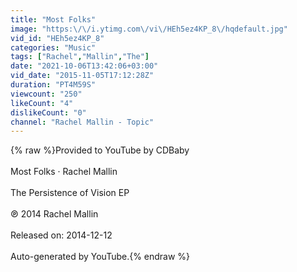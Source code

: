 ```yaml
---
title: "Most Folks"
image: "https:\/\/i.ytimg.com\/vi\/HEh5ez4KP_8\/hqdefault.jpg"
vid_id: "HEh5ez4KP_8"
categories: "Music"
tags: ["Rachel","Mallin","The"]
date: "2021-10-06T13:42:06+03:00"
vid_date: "2015-11-05T17:12:28Z"
duration: "PT4M59S"
viewcount: "250"
likeCount: "4"
dislikeCount: "0"
channel: "Rachel Mallin - Topic"
---
```

{% raw %}Provided to YouTube by CDBaby<br /><br />Most Folks · Rachel Mallin<br /><br />The Persistence of Vision EP<br /><br />℗ 2014 Rachel Mallin<br /><br />Released on: 2014-12-12<br /><br />Auto-generated by YouTube.{% endraw %}
